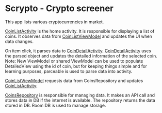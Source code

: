 # Scrypto - Crypto screener
 This app lists various cryptocurrencies in market.
 
[CoinListActivity](https://github.com/jajoomr/Scrypto/blob/main/app/src/main/java/com/mayurjajoo/screepto/view/CoinListActivity.kt) is the home activity.
It is responsible for displaying a list of coins.
It observes data from [CoinListViewModel](https://github.com/jajoomr/Scrypto/blob/main/app/src/main/java/com/mayurjajoo/screepto/viewmodel/CoinListViewModel.kt) and updates the UI when data changes.

On item click, it parses data to [CoinDetailActivity](https://github.com/jajoomr/Scrypto/blob/main/app/src/main/java/com/mayurjajoo/screepto/view/CoinDetailActivity.kt).
[CoinDetailActivity](https://github.com/jajoomr/Scrypto/blob/main/app/src/main/java/com/mayurjajoo/screepto/view/CoinDetailActivity.kt) uses the parsed object and updates the detailed information of the selected coin.
Note: New ViewModel or shared ViewModel can be used to populate DetailedView using the id of coin, but for keeping things simple and for learning purposes, parceable is used to parse data into activity.

[CoinListViewModel](https://github.com/jajoomr/Scrypto/blob/main/app/src/main/java/com/mayurjajoo/screepto/viewmodel/CoinListViewModel.kt) requests data from CoinsRepository and updates [CoinListActivity](https://github.com/jajoomr/Scrypto/blob/main/app/src/main/java/com/mayurjajoo/screepto/view/CoinListActivity.kt).

[CoinsRepository](https://github.com/jajoomr/Scrypto/tree/main/app/src/main/java/com/mayurjajoo/screepto/repository) is responsible for managing data.
It makes an API call and stores data in DB if the internet is available.
The repository returns the data stored in DB.
Room DB is used to manage storage.
